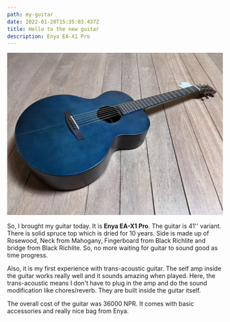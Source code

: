 ```yaml
---
path: my-guitar
date: 2022-01-28T15:35:03.437Z
title: Hello to the new guitar
description: Enya EA-X1 Pro
---
```

![Enya EA-X1 pro](../assets/eax1pro.jpg "Enya EA-X1 pro color blue")



So, I brought my guitar today. It is **Enya EA-X1 Pro**.
The guitar is 41'' variant. There is solid spruce top which is dried for 10 years. Side is made up of Rosewood, Neck from Mahogany, Fingerboard from Black Richlite and bridge from Black Richlite. So, no more waiting for guitar to sound good as time progress.

Also, it is my first experience with trans-acoustic guitar. The self amp inside the guitar works really well and it sounds amazing when played. Here, the trans-acoustic means I don't have to plug in the amp and do the sound modification like chores/reverb. They are built inside the guitar itself.

The overall cost of the guitar was 36000 NPR. It comes with basic accessories and really nice bag from Enya.